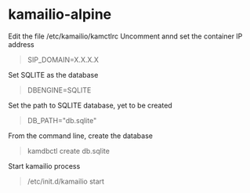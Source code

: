 # kamailio-alpine

Edit the file /etc/kamailio/kamctlrc
Uncomment annd set the container IP address
> SIP_DOMAIN=X.X.X.X

Set SQLITE as the database
> DBENGINE=SQLITE

Set the path to SQLITE database, yet to be created
> DB_PATH="db.sqlite"

From the command line, create the database
> kamdbctl create db.sqlite

Start kamailio process
> /etc/init.d/kamailio start
